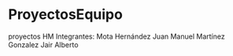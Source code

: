 # ProyectosEquipo
proyectos HM
Integrantes:
Mota Hernández Juan Manuel
Martínez Gonzalez Jair Alberto
